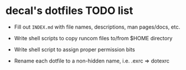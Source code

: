 # decal's dotfiles TODO list

* Fill out `INDEX.md` with file names, descriptions, man pages/docs, etc.  

* Write shell scripts to copy runcom files to/from $HOME directory  

* Write shell script to assign proper permission bits  

* Rename each dotfile to a non-hidden name, i.e. .exrc => dotexrc  

